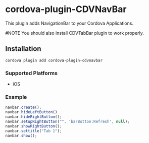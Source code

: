 
# cordova-plugin-CDVNavBar

This plugin adds NavigationBar to your Cordova Applications.

#NOTE
You should also install CDVTabBar plugin to work properly.


## Installation

    cordova plugin add cordova-plugin-cdvnavbar


### Supported Platforms

- iOS

### Example

```javascript
navbar.create();
navbar.hideLeftButton()
navbar.hideRightButton();
navbar.setupRightButton("", 'barButton:Refresh', null);
navbar.showRightButton();
navbar.settitle("Tab 1");
navbar.show();
```
